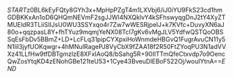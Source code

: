 $START$z0BL6kEyFQty8GYh3x+MpHpPZgT4m1LXVbj6/iJ0iYU9FkS23cd1hmGDBKKxAn1oD6QHQmNEVmF2sgJJWI4NXQklvY4kSFhswyqgDnJ2tY4XyZTMUEldR3TLiiSIIJsU0WU3SSYxqo4r7Zw7wWESRjpeIJ+k7KVfc+DuvyXN6aJ80o+qqzpasL8Y+fhTYuz9mqmjYeNX08TcI7gKv6vMgJLV5YdfwQSTQoOBSSqEsFbDv5BBmZ+LD+LcFLq31pipCYXpxiHoWnmdeHBGvQ1FugrAvuCN11y5N1lil3jyfUOKqwgr+4hMNuIRagePJ8VyCbX9fZAA18f2R50FtZYoqPU3N1adVVXz41LLfHw9tfDBTgmzlzE8XFxIAoQ8/bSahg5R+90IITTmQfeCtxvdp7o9OencQwZosYtqKD4zENohGBe121teU53+1Cye43BveuDIEBoF522Oj/wouIYtnA==$END$